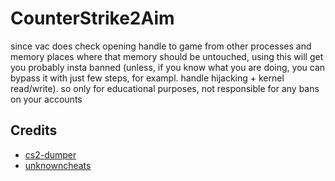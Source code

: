 # CounterStrike2Aim
since vac does check opening handle to game from other processes and memory places where that memory should be untouched, using this will get you probably insta banned (unless, if you know what you are doing, you can bypass it with just few steps, for exampl. handle hijacking + kernel read/write). so only for educational purposes, not responsible for any bans on your accounts

## Credits

- [cs2-dumper](https://github.com/a2x/cs2-dumper)
- [unknowncheats](https://www.unknowncheats.me/forum/counter-strike-2-a/)
